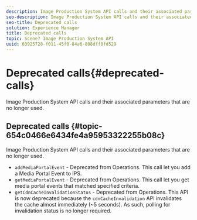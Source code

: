 ```yaml
---
description: Image Production System API calls and their associated parameters that are no longer used.
seo-description: Image Production System API calls and their associated parameters that are no longer used.
seo-title: Deprecated calls
solution: Experience Manager
title: Deprecated calls
topic: Scene7 Image Production System API
uuid: 03925728-f011-45f0-84a6-808dff0fd529
---
```


# Deprecated calls{#deprecated-calls}

Image Production System API calls and their associated parameters that are no longer used.

## Deprecated calls {#topic-654c0466e6434fe4a95953322255b08c}

Image Production System API calls and their associated parameters that are no longer used.

* `addMediaPortalEvent` - Deprecated from Operations. This call let you add a Media Portal Event to IPS.  
* `getMediaPortalEvent` - Deprecated from Operations. This call let you get media portal events that matched specified criteria.  
* `getCdnCacheInvalidationStatus` - Deprecated from Operations. This API is now deprecated because the `cdnCacheInvalidation` API invalidates the cache almost immediately (~5 seconds). As such, polling for invalidation status is no longer required.


